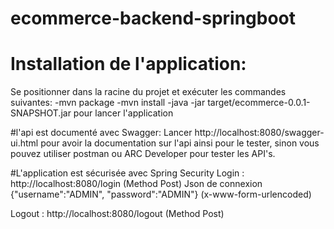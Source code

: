 # ecommerce-backend-springboot
# Installation de l'application:
Se positionner dans la racine du projet et exécuter les commandes suivantes:
   -mvn package
   -mvn install
   -java -jar target/ecommerce-0.0.1-SNAPSHOT.jar pour lancer l'application
   
#l'api est documenté avec Swagger:
Lancer http://localhost:8080/swagger-ui.html pour avoir la documentation sur l'api ainsi pour le tester, 
sinon vous pouvez utiliser postman ou ARC Developer pour tester les API's.

#L'application est sécurisée avec Spring Security
Login : http://localhost:8080/login (Method Post)
Json de connexion {"username":"ADMIN", "password":"ADMIN"} (x-www-form-urlencoded)

Logout : http://localhost:8080/logout (Method Post)
